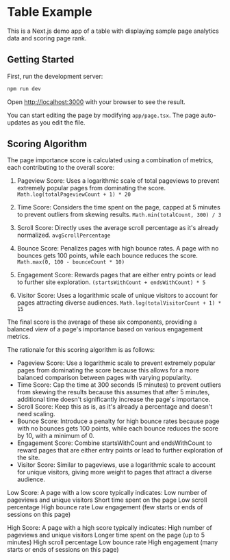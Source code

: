 # Table Example

This is a Next.js demo app of a table with displaying sample page analytics data and scoring page rank.

## Getting Started

First, run the development server:

```bash
npm run dev
```

Open [http://localhost:3000](http://localhost:3000) with your browser to see the result.

You can start editing the page by modifying `app/page.tsx`. The page auto-updates as you edit the file.

## Scoring Algorithm

The page importance score is calculated using a combination of metrics, each contributing to the overall score:

1. Pageview Score: Uses a logarithmic scale of total pageviews to prevent extremely popular pages from dominating the score.
   `Math.log(totalPageviewCount + 1) * 20`

2. Time Score: Considers the time spent on the page, capped at 5 minutes to prevent outliers from skewing results.
   `Math.min(totalCount, 300) / 3`

3. Scroll Score: Directly uses the average scroll percentage as it's already normalized.
   `avgScrollPercentage`

4. Bounce Score: Penalizes pages with high bounce rates. A page with no bounces gets 100 points, while each bounce reduces the score.
   `Math.max(0, 100 - bounceCount * 10)`

5. Engagement Score: Rewards pages that are either entry points or lead to further site exploration.
   `(startsWithCount + endsWithCount) * 5`

6. Visitor Score: Uses a logarithmic scale of unique visitors to account for pages attracting diverse audiences.
   `Math.log(totalVisitorCount + 1) * 15`

The final score is the average of these six components, providing a balanced view of a page's importance based on various engagement metrics.

The rationale for this scoring algorithm is as follows:

- Pageview Score: Use a logarithmic scale to prevent extremely popular pages from dominating the score because this allows for a more balanced comparison between pages with varying popularity.
- Time Score: Cap the time at 300 seconds (5 minutes) to prevent outliers from skewing the results because this assumes that after 5 minutes, additional time doesn't significantly increase the page's importance.
- Scroll Score: Keep this as is, as it's already a percentage and doesn't need scaling.
- Bounce Score: Introduce a penalty for high bounce rates because page with no bounces gets 100 points, while each bounce reduces the score by 10, with a minimum of 0.
- Engagement Score: Combine startsWithCount and endsWithCount to reward pages that are either entry points or lead to further exploration of the site.
- Visitor Score: Similar to pageviews, use a logarithmic scale to account for unique visitors, giving more weight to pages that attract a diverse audience.

Low Score:
A page with a low score typically indicates:
Low number of pageviews and unique visitors
Short time spent on the page
Low scroll percentage
High bounce rate
Low engagement (few starts or ends of sessions on this page)

High Score:
A page with a high score typically indicates:
High number of pageviews and unique visitors
Longer time spent on the page (up to 5 minutes)
High scroll percentage
Low bounce rate
High engagement (many starts or ends of sessions on this page)
